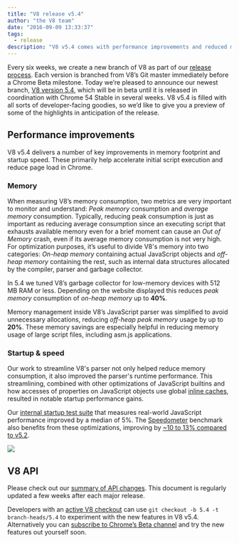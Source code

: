 ```yaml
---
title: "V8 release v5.4"
author: "the V8 team"
date: "2016-09-09 13:33:37"
tags: 
  - release
description: "V8 v5.4 comes with performance improvements and reduced memory consumption."
---
```

Every six weeks, we create a new branch of V8 as part of our [release process](/docs/release-process). Each version is branched from V8’s Git master immediately before a Chrome Beta milestone. Today we’re pleased to announce our newest branch, [V8 version 5.4](https://chromium.googlesource.com/v8/v8.git/+log/branch-heads/5.4), which will be in beta until it is released in coordination with Chrome 54 Stable in several weeks. V8 v5.4 is filled with all sorts of developer-facing goodies, so we’d like to give you a preview of some of the highlights in anticipation of the release.

<!--truncate-->
## Performance improvements

V8 v5.4 delivers a number of key improvements in memory footprint and startup speed. These primarily help accelerate initial script execution and reduce page load in Chrome.

### Memory

When measuring V8’s memory consumption, two metrics are very important to monitor and understand: _Peak memory_ consumption and _average memory_ consumption. Typically, reducing peak consumption is just as important as reducing average consumption since an executing script that exhausts available memory even for a brief moment can cause an _Out of Memory_ crash, even if its average memory consumption is not very high. For optimization purposes, it’s useful to divide V8's memory into two categories: _On-heap memory_ containing actual JavaScript objects and _off-heap memory_ containing the rest, such as internal data structures allocated by the compiler, parser and garbage collector.

In 5.4 we tuned V8’s garbage collector for low-memory devices with 512 MB RAM or less. Depending on the website displayed this reduces _peak memory_ consumption of _on-heap memory_ up to **40%**.

Memory management inside V8’s JavaScript parser was simplified to avoid unnecessary allocations, reducing _off-heap peak memory_ usage by up to **20%**. These memory savings are especially helpful in reducing memory usage of large script files, including asm.js applications.

### Startup & speed

Our work to streamline V8's parser not only helped reduce memory consumption, it also improved the parser's runtime performance. This streamlining, combined with other optimizations of JavaScript builtins and how accesses of properties on JavaScript objects use global [inline caches](https://en.wikipedia.org/wiki/Inline_caching), resulted in notable startup performance gains.

Our [internal startup test suite](https://www.youtube.com/watch?v=xCx4uC7mn6Y) that measures real-world JavaScript performance improved by a median of 5%. The [Speedometer](http://browserbench.org/Speedometer/) benchmark also benefits from these optimizations, improving by [~10 to 13% compared to v5.2](https://chromeperf.appspot.com/report?sid=f5414b72e864ffaa4fd4291fa74bf3fd7708118ba534187d36113d8af5772c86&start_rev=393766&end_rev=416239).

![](/_img/v8-release-54/speedometer.png)

## V8 API

Please check out our [summary of API changes](https://docs.google.com/document/d/1g8JFi8T_oAE_7uAri7Njtig7fKaPDfotU6huOa1alds/edit). This document is regularly updated a few weeks after each major release.

Developers with an [active V8 checkout](/docs/source-code#using-git) can use `git checkout -b 5.4 -t branch-heads/5.4` to experiment with the new features in V8 v5.4. Alternatively you can [subscribe to Chrome’s Beta channel](https://www.google.com/chrome/browser/beta.html) and try the new features out yourself soon.
